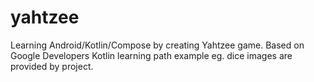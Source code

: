 # yahtzee
Learning Android/Kotlin/Compose by creating Yahtzee game. Based on Google Developers Kotlin learning path example eg. dice images are provided by project.
